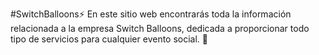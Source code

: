 #SwitchBalloons⚡
En este sitio web encontrarás toda la información relacionada a la empresa Switch Balloons, dedicada a proporcionar todo tipo de servicios para cualquier evento social. 🎉
